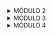 <details>

<summary>MÓDULO 2</summary>

## Conteúdos a serem trabalhados nesse módulo:

- Funções
- Tipos de dados II
- Gestão de tempo
- Tipos Utilitários
- Métodos de strings
- Currículo e carta de apresentação
- Métodos de array
- Métodos de array II
- Métodos de arrays III
- Linkedin: Primeiros Passos

## O que eu já sei sobre os assuntos que serão abordados nesse módulo?

- Função é uma forma de não precisar reescrever o mesmo código várias vezes, criando-o apenas uma vez e chamando toda vez que precisar usar as instruções que estão dentro dele. Para retornar algun valor é preciso usar o return e para usar a função precisa chamar a função pelo nome dado e colocar dentro dos parênteses os valores que serão usados.

- Eu sei sobre os tipos de dados do tipo string, number, booleano, object e como usá-los no typescript, para tipar e não deixar que o código use outro tipo de dado errado ao invés do certo( exemplo: era para ser usado um number e acaba sendo usado uma string e ao invés de somar concatene ).

- Sei que gestão de tempo é muito importante, tanto para finalizar suas tarefas no prazo quanto para se ter uma vida mais organizada e conseguir lidar com imprevistos. Tenho conhecimento sobre alguns métodos de estudo, como método pomodoro, no qual eu já usei para melhorar meus estudos.

- Para ser sincero não sei nada sobre tipos utilitários.

- As strings são sequências de caracteres (letras, números, simbolos ) que com o auxilio de aspas simples ou duplas ( '', "" ) formam textos que podem ser armazenados em variáveis e serem concatenados para juntar dois ou mais textos.

- Um currículo é um tipo de documento que possui informações acadêmicas e profissionais de uma pessoa. Esse documento vai ser analisado por um recrutador, este verá se o perfil da pessoa que está se candidatando, é condizente com o que a empresa precisa. A carta de apresentação é uma carta que o candidato faz e entrega ao recrutador. Nesta carta à algumas informações pessoais do candidato e um pouco de sua trajetória.

- Arrays são como listas que podem armazenar dados como números, strings, booleanos e objetos. Para utilizá-las é preciso criar uma variavel e logo depois usar colchetes "[]".

- Sei o que são arrays e alguns métodos que foram ensinados na aula passada de métodos de array I.

- Ja tenho conhecimento do que são arrays e como são usados, além de ja ter conhecimento sobre alguns métodos como push que serve para adicionar itens ao array, includes que verifica se o item esta no array ou não, filter que serve para filtrar os elementos que estão sendo procurados e os adiciona em um novo array, entre vários outros métodos.

- O linkedin é uma rede social profissional, servindo para facilitar o networking entre as pessoas e ajudando na contratação de profisisonais de diversas áreas. Por ser uma platafroma profissional é esperado que o usuário tenha uma boa conduta, use uma foto de perfil profissional e não fique postando coisas sobre política, religião dentre outros assuntos pessoais. Além disso existem algumas dicas que facilitam na sua contratação e na visibilidade do seu perfil, como por exemplo: usar uma foto de capa que tenha relação com a área que deseja atuar, titulo com palavras chaves (ferramentas que você utiliza, nome da profissão), utilizar a área de competências colocando conhecimentos que você tem, publicar conclusões de cursos que você tenha feito, ser ativo na platafroma entre outras dicas.

## O que quero aprender sobre os assuntos que serão abordados nesse módulo?

- Gostaria de aprender outras funcionalidades, caso tenha alguma, e desenvolver a lógica certa para usá-lo.
  
- Quero aprender sobre novos tipos de dados que talvez existam e outras formas de tipagem que possa ajudar ou ao menos facilitar na hora de escolher o tipo de dado certo para o código não dar erro.
  
- Acharia interessante aprender sobre outros métodos de estudo que possa ajudar a me concentrar mais nos meus estudos e ferramentas que me ajudem a me organizar melhor.
  
- Quero descobrir o que são tipos utilitários, para que servem e onde posso usá-los.

- O que são métodos de strings, como posso usá-los e como isso pode me ajudar a criar códigos mais complexos e com mais facilidade.

- Quero aprender a como montar um currículo bom, organizado e quais informações precisam ser colocadas para se destacar. Além de querer saber se é útil ou não fazer uma carta de apresentação.

- Métodos que poderão facilitar a manipulação dos arrays sem mudar diretamente os arrays em si.

- Espero aprender mais métodos que me ajudarão da mesma forma que os anteriores ou ajudarão ainda mais.

- Nesta aula espero ter conhecimento sobre demais métodos e adquirir conhecimento o suficiente para fazer códigos de uma maneira mais eficiente.

- Eu espero aprender dicas de como usar o linkedin para ter um networking maior e para ser contratado. Espero também saber como construir um "sobre" elaborado e interessante para as empresas e como usar de forma correta a área de "Formação acadêmica" e de "Licenças e certificado".

## Minha evolução: o que aprendi sobre os assuntos que foram abordados nesse módulo?

- Aprendi que posso executar uma função sem parâmetro, apenas chamando-a e abrindo e fechando parênteses. Outras coisas que eu aprendi foi que caso a variável tenha o mesmo nome que o parâmetro, eu posso apenas colocar o nome uma vez que a máquina ja entende que aquela variável vai receber o valor do parâmetro de nome igual; o return não mostra nada no terminal, pois precisa do console.log para mostrar; tudo que estiver depois do return não será mostrado, mesmo com console.log; uma nova funcionalidade usando o arrow function e a fazer a tipagem dos parâmetros e do return da função.

- Na aula de tipos de dados II, eu aprendi sobre os tipos literais, união de tipos, conjuntos, tuplas, o Norrowing, assertion e unknowm. Os tipos literais são tipos de dados, mas ao invés de ser os tradicionais (number,string,boolean) o programador pode escolher um valor específico, por exemplo: o programador quer que a variável sempre seja 1, ele coloca o tipo dela como o número 1 e então ela não pode ser outra coisa além de um. A união seria o "ou", onde o programador quer colocar dois tipos de dados ( string | number ) permitindo o código receber dois tipos de dados, o conjunto seria o "e" (string & boolean )que é parecido com o "ou" porém com uma diferença,o valor precisa ser necessariamente esses dois, não pode ser um ou outro. As tuplas é quando o programador põe o tipo de dado de cada elemento do array na mesma ordem do array. O narrowing é um tipo de estreitamento, onde se usa o código typeof (typeof SUA_VARIÁVEL) para ver o tipo de dado que está sendo recebido e assim fazer alguma coisa para não dar erro ou retornar algum valor errado, por exemplo usar o typeof para ver se está recebendo um dado tipo number ou tipo string, se for tipo number realizar uma soma, se for tipo string transformar em um number e somar. O assertion ( SUA_VARIÁVEL as number ) é uma forma do programador forçar o código aceitar algum valor ou forçar a atribuição de algum valor para uma variável. E por fim o unknowm (desconhecido) que é melhor do que se usar any, ou seja, é melhor colocar como "desconhecido" ao invés de colocar como "qualquer coisa"

- Nesta aula conheci ferramentas que auxiliam na sua organização e comecei a usar o google agenda para me organizar. Compreendi o que é procrastinação,  reorganização e a saber qual dos dois eu estou fazendo, se estou procrastinando ou apenas reorganizando meu tempo. Além de ouvir relatos de meus colegas que teriam os mesmos pensamentos e problemas que eu, me fazendo refletir e encontrar uma possível solução para tais problemas.

- Tipos utilitários são tipos do typescript, que servem para facilitar transformações de tipo comum (Utilitário<tipo>). Os tipos que foram comentados em aula foram o Partial, Require, Readonly, Pick, Omit, Record, Exclude, Extract, Upercase, Lowercase e Capitalize.O Partial transforma todas as propriedades em opcionais, permitindo que não use uma propriedade; O Require faz com que as propriedade sejam todas obrigatórias e se elas forem opcionais ele as transformará em obrigatórias; Readonly é um tipo utilitário que não permite que você altere o valor de alguma propriedade; Pick(Pick<tipo, propriedade1 | propriedade2>) permite que o programador escolha quais propriedades do tipo vai ser usado, excluindo as propriedades que não foram escolhidas; Omit(Omit<tipo, propriedade_excluida1 | propriedade_excluida2>) este tipo utilitário permite que o programador escolha quais propriedades ele irá remover, usando apenas as propriedades que ele não selecionou; O Record (Record<chaves,tipo>) cria um type, onde todos as propriedades deste type criado vão ser do mesmo tipo comum (number, string, boolean); Exclude (Exclude<união_tipos, item_excluidos>) este tipo exclui um ou mais itens de uma união de tipos; O Extract (Extract<união_tipos, item_adicionado>) ao contrário do exclude, extrai o item da união de tipos; Upercase (Upercase<tipostring>) transforma todas as letras da string desse tipo em maiúsculas; Lowercase (Lowercase<tipostring>): transforma todas as letras da string desse tipo em minúsculas; Capitalize (Capitalize<tipostring>): transforma a primeira letra da string desse tipo em maiúscula.

- Métodos de strings são métodos onde é possível modificar strings que já foram criadas, criando novas strings a partir das existentes, mas com as modificações escolhidas de acordo com o método que foi usado. Os tipos de métodos comentados em aula  foram: **.trim()**: Cria uma nova string, a partir da string que você criou, eliminando todos os espaços do inicio ao fim; **.trimStar()**: remove todos os espaços apenas do início de uma string; **.trimEnd()**: remove todos os espaços apenas do fim de uma string; **.toUpperCase()**: Transforma os caracteres de uma string em caracteres maiúsculos; **.toLowerCase()**: Transforma os caracteres de uma string em caracteres minúculos; **.substring(indiceInicial, IndiceFinal)**: Retorna a parte de uma string a partir do indice inicial até final(opcional) e se o indiceFinal for maior que o indiceInicial ele inverte os valores; **.slice()**: Extrai uma parte de uma string de acordo com os indices que foram passados, mas os indices, tanto inicial quanto final, são opcionais, pode usá-lo sem passar os indices que ele irá retornar a string toda e quando é passado um valor negativo nos indices ele conta do final para o começo; **.split(separador, limite(opcional))**: Converte uma string em um array contendo os caracteres da string, incluindo os espaços, ou converte em um array contendo a string separada da maneira que o programador passar dentro dos parênteses; **.replace(stringTrocada, stringNova)**: substitui a primeira correspondência da string por outra; **.replaceAll(stringTrocada, stringNova)**: substitui todas  as correspondências da string por outra(disponivel a partir do ES2022); **.padStart(tamanhoMaximo, preenchimento)**: Completa o inicio da string com a correspondência, de acordo com o tamanho da string; **.padEnd(tamanhoMaximo, preenchimento(opcional))**: Completa o fim da string com o preenchimento, de acordo com o tamanho da string; **.includes(stringProcurada)**: Retorna um booleano (true ou false) caso encontre ou não uma correspondência em uma string ; **.indexOf(stringProcurada)**: Retorna a posição em que a correspondência da string está, caso não encontre nenhuma palavra correspondente, vai ser retornado o número -1.

- Nesta aula eu aprendi a como criar um curriculo bom e quais informações são necessárias ter no currículo, além do professor disponibilizar um modelo de currículo com explicações e onde cada informação tem que estar. Também entendi que a carta de apresentação só é realmente necessária quando o recrutador te pedir, caso contrário não é necessário, mas você pode fazer uma mesmo se o recrutador não pedir.

- Nesta aula aprendemos métodos para manipular arrays de forma mais fácil e rápida. Esses métodos foram: .push(): ele recebe itens dentro dos parênteses e esses itens que foram passados serão adicionados no array; .pop(): este método remove o último elemento do array; .shift(): remove o primeiro elemento do array e retorna o elemento que foi removido; .unshift(): adiciona o elemento(s) que foi passado no parênteses no começo do array e retorna o novo tamanho do array; .indexOf(): retorna em que posição o elemento, que foi passado no parênteses, está no array e caso o elemento não esteja no array irá ser retornado o número -1; .include(): verifica se o elemento que foi passado no  parênteses esta no array, caso esteja será retornado "true", caso contrário será retornado "false"; .reverse(separador): inverte a ordem de um array; .join(): junta todos os elementos de um array transformando-os em uma string e o programador pode escolher o separador entre as letras, caso ele não escolha, depois de cada letra terá uma vírgula; .slice(inicio, final): retorna um array contendo a parte de outro array de acordo com os indices passados nos parênteses; .splice(removerIndice,quantosApartirDaquele,adicionar): altera um array removendo e/ou adicionando outros elementos e retornando os elementos que ele removeu.

- Nesta aula aprendemos outros métodos de arrays e suas funções. Esses métodos foram: Callbacks com setTimeout: já é nativo do javascript e é uma função que serve para executar em um tempo pré definido. Exemplo: setTimeout(função, 2000(valor em milisegundos)) ou setTimeout(() => { console.log("imprime a função")}, 5000); Callbacks com setinterval: Nativo do javascript, é um modo de deixar a função rodando até que seja interrompida, tendo o intervalo entre um funcionamento e outro definido por um tempo que foi pré determinado. Exemplo:setInterval(() => { console.log("imprime a função")}, 5000). O clearInterval serve para interromper ou limpar um setInterval. Exemplo: clearInterval(id); every: testa se todos os elementos do array passam pelo teste implementado e retorna true ou false; some: Testa se pelo menos um dos elementos atende a condição implementada e retorna true ou false; find: busca um elemento em um array e retorna o elemento caso exista; findindex: Busca um elemento em um array e retorna o indice dele no array caso exista, se o elemento não exitir ele retorna -1; filter: filtra todos os elementos de um array e retorna um novo array com os elementos que atendam as condições que foram passadas na função e caso não ache nenhum elemento ele retorna um array vazio; map: Percorre todos os elementos de um array e retorna um novo array com o formato implementado.

- Na aula de métodos de arrays 3 aprendemos métodos de ordenação e manipulação mais complexa. Um desses métodos foi o método sort: por padrão este método ordena os elementos de um array de acordo com o código unicode, porém tem formas mais complexas de fazer com que a ordenação fique da maneira que o programador escolher. Caso o array seja um array de números e o prgramador queira deixar em ordem crescente, será preciso fazer uma function dentro do parênteses do sort, onde nessa function irá ter dois parâmetros e esses valores serão comparados da seguinte maneira: se item1 for menor que o item2 irá ser retornado -1, se item2 for menor que item1 será retornado 1 e se os dois forem iguais não irá retornar nada. Para fazermos o inverso, ou seja, deixar na forma decrescente, só precisará inverter o que irá ser retornado: Uma function que irá ter dois parâmetros e esses valores serão comparados: se item1 for menor que o item2 irá ser retornado 1, se item2 for menor que item1 será retornado -1 e se os dois forem iguais não irá retornar nada. Além deste dois modos, há um modo mais fácil de fazer essas ordenações, neste modo ao invés de se fazer as comparações, pode-se usar apenas a subtração entre os itens: cria-se uma function com dois parâmetros e dentro dessa function será retornado item1-item2 para ordenação crescente e para a ordenação decrescente item2-item1. Já para ordenar um array de strings vai ser preciso usar o sort e um método de comparação de strings chamado "localeCompare" (método que compara strings e retorna -1 caso a letra1 venha antes letra2, 1 se letra1 vem depois de letra2 e 0 caso sejam iguais): para ordenar de forma crescente e decrescente um array de strings é preciso criar uma function com dois parâmetros e dentro dessa function será retornado o método localCompare da seguinte maneira: para ordenar de forma crescente "elemento1.localCompare(elemento2)" e para a forma decrescente "elemento2.localCompare(elemento1)".
Outro método que aprendemos foi o método reduce, esse método permite fazer operações com os elementos de um array.Apesar do método reduce ter quatro parâmetros(acumulador,valorAtual, index e array) usamos apenas dois (acumulador e valorAtual), onde o acumulador pode guardar um valor ou não e daí em diante ele faz as operações com todos os números do array.Exemplo: Um array com cinco números sendo eles 1,2,3,4,5, se o acumulador não for escolhido ele valerá 0 e será somado com o 1, depois o resultado dessa soma será somado mais uma vez com o próximo número e assim por diante, agora caso o acumulador seja escolhido ele vai fazer os mesmos passos, porém ao invés de zero o primeiro número do array será somado com o número escolhido. O reduce também pode ser usado em uma matriz, nesse caso o reduce espalha os valores da matriz dentro de um array só, e todos os valores da matriz ficam em um único array.

- Nesta aula aprendi algumas dicas que posso usar para me ajudar a ser contratado, como : usar de forma correta a área de "formação acadêmica" e "licenças e certificado", que uma das maneiras de crescer meu networking é seguindo e se conectando com pessoas da mesma área que eu e com Tech Recruiters, como fazer uma descrição minha usando um modelo como base para chamar a atenção das empresas e onde posso achar vagas e filtrá-las de acordo com o que estou procurando.

</details>

<details>
  
<summary>MÓDULO 3</summary>

## Conteúdos a serem trabalhados nesse módulo:

- Testes automatizados
- Primeiro Servidor
- GitHub
- Rotas, Intermediários e Controladores
- API REST
- Comunicação
- Orientação a objetos
- Pesquisas e leitura de documentações
- Assincronismo e leitura e escrita de arquivos
- Autoconhecimento e inteligência emocional
- Tratamento de erros com herança e polimorfismo
- Tendencias em tecnologias


## O que eu já sei sobre os assuntos que serão abordados nesse módulo?

- Antes desta aula eu fazia testes via terminal, onde eu rodava o código e esperava o retorno e caso desse algum erro eu voltava para o código e tentava achar o erro

- Por conta da imersão eu ja sabia subir uma API, usando o express, com suas funcionalidades simples de cadastrar, listar, excluir e editar

- No comecço do curso eu usei um pouco o GitHub não só para entregar atividades, mas também para aprender um pouco mais dessa plataforma, então conheço algumas funcionalidades do GitHub, como criar repositórios e mexer em algumas partes do perfil
  
- Na imersão, por ter aprendido API, aprendi também a criar controladores, rotas, intermediários e a como testar uma API pelo thunder Client

- Não sei nada sobre API REST

- Em uma das imersões que fiz tive uma aula de comunicação, onde aprendi o quão importante é se comunicar corretamente, tanto para não ocorrer desentendimentos quanto para não haver brigas entre as pessoas

- Não sei sobre orientação a objetos

- Por conta da faculdade eu aprendi a pesquisar  e a ler documentações e artigos cientificos na internet e que tanto artigos cientificos quanto documentações são importantes para tirar dúvidas e/ou obter novos conhecimentos de uma forma mais rápida, fácil e segura do que ficar procurando por sites ou blogs aleatórios na internet

- Sei um pouco sobre assincronismo por terem ensiando esse assunto na faculdade, porém só sei a parte teórica de como funciona, não sei como colocar isso no código

- Por conta das imersões tive essa aula duas vezes e foi incrivel, pois nas duas aulas eu aprendi coisas novas e me fizeram pensar de uma forma diferente, me mostrando uma nova maneira de agir e por conta disso comecei a trabalhar minha inteligencia emocional e a me autoanálisar para poder melhorar como indivíduo, como por exemplo ser flexivel e não me estressar quando as coisas não saírem como planejado e conseguir me adequar as mudanças

- Não sei nada sobre herança e polimorfismo, mas pelo nome imagino que seja algum método de pegar alguma tipagem ou alguma caracteristica de algo e passar para outro

- Sei que a tecnologia evolue bem rápido então temos que sempre estar estudando para não ficar para trás e que a área da tecnologia é muito vasta, então não existe uma tecnologia melhor ou uma linguagem de programação melhor, pois cada tecnologia ou linguagem tem sua oportunidade e seu impacto e que se destaca melhor que as outras em diferentes áreas e funcionalidades. Por exemplo tem linguagens que são melhores para orientação a objetos do que outras, mas isso não significa que essas outras sejam ruins, elas podem ser melhores para outros usos.


## O que quero aprender sobre os assuntos que serão abordados nesse módulo?

- Uma maneira mais fácil e rápida de fazer os testes e também uma forma de eu descobrir em que parte do código está o erro, ao invés de ficar procurando

- Um método novo de subir API ou configurações que não tinhamos aprendido na imersão

- Quero aprender outras funcionalidades do GitHub, a montar um perfil bom e interessante, saber criar um readme mais bonito e outras funcionalidades

- Espero me aprofundar mais nessa parte para ter mais conhecimento sobre outros tipos de intermediários e controladores, além de aprender a separá-los corretamente em arquivos diferentes

- Gostaria de aprender o que é API REST e como isso pode me ajudar a criar API's

- Quero aprender um pouco mais sobre esse assunto e também como posso me comunicar melhor com as pessoas, para que não ocorra conflitos

- Pelo nome deduzi que tem algo haver com objetos, então espero aprender outros tipos de objetos ou uma nova maneira de criar objetos

- Espero descobrir novos tipos de documentações e a como usar de uma forma melhor, pois ainda demoro para achar as coisas que estou procurando então espero receber dicas e aprender truques para encontrar a informação que estou procurando mais rápido

- Quero aprender a como implementar um código assincrono, como mexer (ler, escrever, editar, excluir) em arquivos de texto pelo código e como simular melhor um banco de dados usando essa parte de leitura e ewcrita em arquivos

- Gostaria de aprender novos assuntos que não foram abordados nas imersões e talvez conseguir desenvolver mais meu autoconhecimento e a inteligência emocional

- Gostaria de aprender o que é herança e polimorfismo e saber como isso pode me auxiliar na programação

- Gostaria de aprender melhor sobre algumas tecnologias e seus usos e aprender sobre novas tecnologias e suas tendências e impactos


## Minha evolução: o que aprendi sobre os assuntos que foram abordados nesse módulo?

- Nesta aula aprendi a importar módulos, como por exemplo, importar uma função que está em um arquivo para outro arquivo ( import { soma } from './arquivo1' ). Também configuramos o GIT, aprendi a dar commits, a criar testes com o jest para testar os códigos e saber o problema ao invés de ficar procurando pelo código, a criar scripts do npm e algumas configurações do tsconfig.

- Nesta aula descobri um novo recurso que é o arquivo ".gitignore" que serve para colocar nome de arquivos que vc deseja que sejam ignorados. Também aprendi a criar um servidor com express usando o Typescript e descobri que  existem algumas diferenças como ter que tipar a requisição e a resposta ( req: Request, res: Response ). Por fim aprendemos sobre variáveis de ambiente do node.js, essas variáveis são criadas em um arquivo chamado ".env" nesse arquivo o programador pode colocar a porta que a API irá usar ao invés de deixar no meio do código

- Aprendi a importância de ter um github e postar algumas coisas sobre o que você está aprendendo e principalmente  alguns trabalhos seus, para o recrutadores verem com seus próprios olhos o que você consegue fazer. Além disso, descobri alguns códigos para personalizar o perfil e qual a melhor forma de personalizá-lo

- Nesta aula foi apresentado uma ferramenta chamada nodemon, que eu não conhecia, por essa ferramenta eu posso rodar a API de uma forma mais simples e fazer modificações e reiniciar automaticamente a API, ao invés de ter que derrubar a API e subir de novo. Para isso tenho que ir no arquivo package.json, ir nos scripts e criar um script o comando "nodemon --exec ts-node nome_da_pasta/nome arquivo.ts". Porém esse script é usado apenas como dependência de desenvolvedor então só pode ser usado com os arquivos Typescript, nos arquivos JavaScript é usado o comando "node dist/index.js" (posso criar um script para esse comando também).

- API REST são restrições de arquitetura que podem ser usadas para construir uma API. Essas restrições incluem operações padronizadas como os verbos GET ( sem requisições e é usado para devolver algo), POST (este verbo é usado quando se deseja criar alguma coisa, como cadastrar um novo usuário ), PUT ( este verbo é usado para atualizar completamente algo ) , PATCH ( este verbo é parecido com o verbo PUT, porém com a diferença que ele serve para atualizar algo parcialmente ) e DELETE ( serve para quando se quer deletar algo ).JSON é uma notação baseada em JavaScript e ele serve para transportar dados na web, esse tipo de formato é usado para enviar a resposta com os dados.

- Por conta das imersões que tinha feito antes, eu já tinha conhecimento dos assuntos que foram abordados na aula, mas foi bom rever essa aula para refrescar minha memória sobre tais assuntos e ver diferentes opiniões e experiências de outros alunos

</details>

<details>
<summary>MÓDULO 4</summary>

## Conteúdos a serem trabalhados nesse módulo:

- Introdução ao Docker e Docker compose
- Introdução a Banco de Dados
- Metodologias ágeis
- Consultas SQL
- Modelagem de dados
- Diversidade e inclusão em tecnologia
- CRUD SQL
- Agrupamento e Relacionamentos entre tabelas
- Marca pessoal e plano de carreira

## O que eu já sei sobre os assuntos que serão abordados nesse módulo?

- Nunca mexi no docker, então não sei quase nada, a única coisa que eu sei é que vamos usá-lo para mexer em um banco de dados real

- Sei que o banco de dados é um local onde podemos armazenar e gerenciar dados de forma segura

- Metodologias ágeis, são métodos que um grupo ou empresa adota para realizar suas tarefas de forma mais organizada e eficiente, acelerando a entrega de um projeto

- Sei que ela é uma lingaugem de consulta usada para mexer em bancos de dados relacionais, a base da lingaugem é a mesma para todos os bancos de dados relacionais e seu código é chamado de query

- Não sei nada sobre modelagem de dados

- Sei que a linguagem SQL é uma linguagem de consulta usada para mexer em banco de dados relacionais, esta linguagem tem o comando select que é usado para selecionar qual ou quais colunas de um determinado banco de dados serão usadas para construir queries, a cláusula WHERE para filtrar o dados que serão mostrados de acordo com o parâmetro que o programador passou, que os dados mostrados podem ser organizados com a cláusula ORDER BY, o LIMIT é usado para mostrar uma quantidade determinada de dados de acordo com o que foi passado, a cláusula offset omite os resultados e o select pode ser usado com a cláusula distinct para retornar os registros de uma tabela sem duplicidade

- Até agora só sei modelar tabelas com o Navicat, criar tabelas no Beekeeper e usar comandos para criar, listar, deletar e editar os registros na tabela.

- Eu ja montei um plano de carreira básico, com o que eu quero trabalhar e alguns cursos que preciso fazer para conseguir atuar na área 

## O que quero aprender sobre os assuntos que serão abordados nesse módulo?

- Quero aprender mais sobre ele, como usá-lo e como vamos integrar isso nas API's que criamos

- Quero aprender sobre como ele funciona realmente e criar um banco de dados real, pois até agora só simulamos um

- Gostaria de aprender quais metodologias existem, além do kanban e do scrum, e quais são mais usadas na área de programção

- Quero aprender os códigos que são usados e se ela será usada no VScode ou em outro editor de código

- Quero aprender o que é modelagem de dados e como vamos implementar isso ao banco de dados

- Gostaria de saber o que é CRUD e outros comandos ou cláusulas usadas no SQL, que poderão facilitar o uso do banco de dados

- Nesta aula eu espero aprender a relacionar tabelas e como isso pode me ajudar na criação de projetos

- Quero aprender o que é marca pessoal e uma melhor forma de montar meu plano de carreira

## Minha evolução: o que aprendi sobre os assuntos que foram abordados nesse módulo?

- Na aula aprendi que o docker é uma ferramenta que empacota e isola aplicações, cada aplicação que foi empacotada é chamada de contêiner e cada contêiner usa uma imagem, que seria um modelo das bibliotecas e dependências que serão usadas naquele contêiner. O docker compose é usado para executar aplicativos com vários contêineres, além dele facilitar o gerenciamento de serviços, redes e volumes em um arquivo. Os volumes são mecanismos usados para que os dados gerados pelos contêineres não sejam perdidos. Além disso também aprendi a criar um contêiner, pausar, iniciar, deletar e ver quais contêineres estão ou não sendo utilizados, tudo pelo terminal ou pelo próprio docker desktop

- Aprendi que existem dois tipos de banco de dados, o relacional e o não relacional. O relacional são banco de dados baseados em tabelas e tem foco na consistência dos dados, o não relacional são baseados em documentos e são focados em performance. Aprendi também o que é uma linguagem SQL e que essa lingaugem é usada para interagir com o banco de dados, pode ser aplicada em vários SGBD's como PostgreSQL, MySQL, Oracle, entre outros, a base da linguagem é a mesma para todos os banco de dados relacionais, porém cada SGBD tem sua implementação específica e o código do SQL que é escrito é chamado de query

- CRUD representa as operações de manipulação de dados em uma tabela: create(criar), read(ler), update(atualização) e delete(deletar). Insert seria o create, ele serve para criar registros em uma tabela e para informar a tabela que vai receber os novos dados, usamos o comando INTO, além disso para inserir os dados, precisamos informar em qual coluna esse dado será inserido e seus valores. Exemplo: insert into usuarios(nome,emaiol,idade) values ("Lucas","lucas@email.com",19). O select seria o read, esse comando serve para retornar os registros da tabela. O update é um comando que serve para atualizar uma ou mais colunas de um ou mais registros, mas é preciso passar uma condição para que os demais registros não sejam afetados. Exemplo : update produtos set nome = 'casaco', preco = 6000 where id = 1. Por fim o DELETE, ele vai excluir registros de uma tabela e assim como o update, é preciso informar uma condição, ou todos os registros serão apagados e caso o registro tenha algum relacionamento com outra tabela é importante que o relacionamento seja excluído antes para depois excluir o registro. Exemplos: delete from produtos where id = 4

- Aprendi sobre funções de agregação, essas funções permitem obter informações resumidas de uma tabela, como média, soma, mínimo, máximo, contagem, entre outros. A função sum vai somar os valores de uma coluna, o count conta o número de linhas em uma tabela (select count(id) from usuarios), avg vai calcular a média dos valores (select avg(idade) from usuarios), o min retorna o menor valor (select min(idade) from usuarios) e o max retorna o maior valor (select max(idade) from usuarios). Também aprendi sobre o comando GROUP BY, este comando agrupa linhas em uma tabela e ele é usado em conjunto com as funções de agregação. Sobre o relacionamento entre tabelas, eu entendi que um banco de dados relacional tem a proposta de facilitar a organização dos dados, além de ser mais seguro e garantir uma consistência de dados. Também foi dito sobre chaves primárias, que são colunas que identifcam unicamente registros em uma tabela, chaves estrangeiras,são colunas em uma tabela que se referem a uma chave primária em outra tabela e para que um relacionamento entre duas tabelas aconteça é preciso fazer uma ligação entre elas por meio dessas chaves. Também foi dito sobre os três relacionamentos possíveis entre tabelas: relacionamento 1:1 acontece quando um registro de uma tabela se relaciona com um e apenas um registro de outra tabela; relacionamento 1:N acontece quando um registro de uma tabela se relaciona com zero, um ou mais registros de outra tabela; relacionamento N:N acontece quando muitos registros de uma tabela se relaciona com zero, um ou vários registros de outra tabela. E por fim a cláusula JOIN, que serve para combinar linhas de duas ou mais tabelas com base em uma condição de correspondência que seria a cláusula ON. Existem diferentes tipos de JOIN, entre eles, INNER JOIN: retorna apenas as linhas que têm valores correspondentes em ambas as tabelas; LEFT JOIN: Retorna todas as linhas da tabela à esquerda (primeira tabela referenciada na query) e as linhas correspondentes da tabela à direita (segunda tabela referenciada na query) e caso não haja correspondência, será retornado o valor null ; RIGHT JOIN: Retorna todas as linhas da tabela à direita  e as linhas correspondentes da tabela à esquerda e caso não haja correspondência o valor retornado será null

- Durante nossa aula discutimos sobre marca pessoal que é a sua imagem, visão de mercado que é a leitura de diferentes cenários no mercado do trabalho, escolhendo o que é melhor para você e se você se identifica com a vaga, plano de carreira sendo um plano estratégico para chegar no seu objetivo e o PDI , um plano para desenvolvimento individual. Na aula também foi comentado sobre algumas áreas da tecnologia e as habilidades que são necessárias em cada área: Fintech tecnologia financeira( desenvolvem produtos para receber lucros): pensamento crítico, comunicação, gestão de relacionamentos e precisão e atenção a detalhes; Edtech tecnologia educacional (desenvolvem produtos para educar): empatia, didática, colaboração e flexibilidade; healthtech tecnologia em saúde (empresas que desenvolvem tecnoloias voltados para saúde): sensibilidade, colaboração interdisciplinar, comunicação, ética e confidencialidade; E-commerce (marketing places- lojas online, tipo magazine, mercado-livre): orientação ao cliente, colaboração com marketing e vendas, resolução de problemas e criatividade; IOT (internet das coisas): colaboração interdisciplinar, pensamento crítico, comunicação, gestão de projetos; game development: criatividade e inovação, colaboração em equipe, gerencimaneto de feedback, resolução de problemas; cybersecurity (segurança cibernética): pensamento analítico, comunicação, colaboração em equipe, gerenciamento de crises; Inteligência artificial: pensamento crítico, comunicação de resultados, colaboração multidisciplinar, adaptabilidade. Para montar um plano de carreira mais detalhado precisa ser definido seu objetivo principal, em quanto tempo você quer chegar lá, quais habilidades necessárias, o que você precisa desenvolver e onde você irá buscar esse desenvolvimento.Além disso conhecemos o 5w2h, que são cinco perguntas com a letra w (o que será feito, por que será feito, onde será feito, quando será feito e por que será feito) e outras duas perguntas com a letra h (como será feito e quanto custará fazer). Também exploramos tipos de carreiras como a carreira em y e a carreira em w. A carreira em y é um plano de carreira que abre duas possibilidades de promoções conforme seu perfil profissional, sendo elas para a parte técnica ou a gerencial. Já a carreira em w é um plano de carreira que permite que uma mesma pessoa possa seguir tanto pela vertente técnica quanto pela gerencial. Por fim o professor deu um conselho dizendo que ficar saindo e entrando em empregos diferentes pode acabar com sua imagem.

</details>
